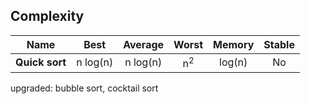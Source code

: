 ## Complexity

| Name                  | Best            | Average             | Worst               | Memory    | Stable    |
| --------------------- | :-------------: | :-----------------: | :-----------------: | :-------: | :-------: | 
| **Quick sort**        | n&nbsp;log(n)   | n&nbsp;log(n)       | n<sup>2</sup>       | log(n)    | No        |

upgraded: bubble sort, cocktail sort
